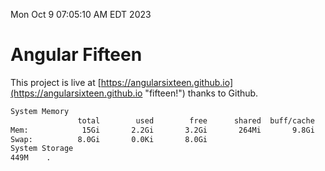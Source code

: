 Mon Oct  9 07:05:10 AM EDT 2023

# Angular Fifteen


This project is live at [https://angularsixteen.github.io](https://angularsixteen.github.io "fifteen!") thanks to Github.

```bash
System Memory
               total        used        free      shared  buff/cache   available
Mem:            15Gi       2.2Gi       3.2Gi       264Mi       9.8Gi        12Gi
Swap:          8.0Gi       0.0Ki       8.0Gi
System Storage
449M	.
```
```bash
